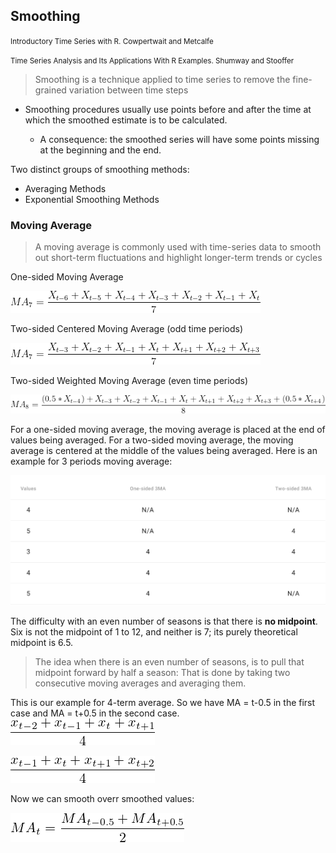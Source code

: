 ## Smoothing

<small>Introductory Time Series with R. Cowpertwait and Metcalfe</small>

<small>Time Series Analysis and Its Applications With R Examples. Shumway and Stooffer</small>

> Smoothing is a technique applied to time series to remove the fine-grained variation between time steps


- Smoothing procedures usually use points before and after the time at which the smoothed estimate is to be calculated.

    - A consequence: the smoothed series will have some points missing at the beginning and the end.

Two distinct groups of smoothing methods:

- Averaging Methods
- Exponential Smoothing Methods

### Moving Average

> A moving average is commonly used with time-series data to smooth out short-term fluctuations and highlight longer-term trends or cycles

One-sided Moving Average

![](_static/ma1.png)

Two-sided Centered Moving Average (odd time periods)

![](_static/ma2.png)

Two-sided Weighted Moving Average (even time periods)

![](_static/ma3.png)

For a one-sided moving average, the moving average is placed at the end of values being averaged. For a two-sided moving average, the moving average is centered at the middle of the values being averaged. Here is an example for 3 periods moving average:

![](_static/ma4.png)

The difficulty with an even number of seasons is that there is **no midpoint**. Six is not the midpoint of 1 to 12, and neither is 7; its purely theoretical midpoint is 6.5.

>  The idea when there is an even number of seasons, is to pull that midpoint forward by half a season: That is done by taking two consecutive moving averages and averaging them.

This is our example for 4-term average. So we have MA = t-0.5 in the first case and MA = t+0.5 in the second case.
![](_static/ma5.png)

![](_static/ma6.png)

Now we can smooth overr smoothed values:

![](_static/ma7.png)





